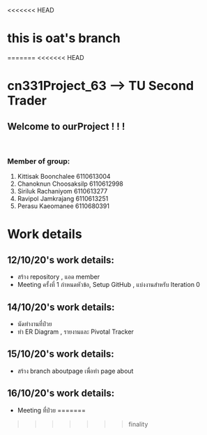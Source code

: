 <<<<<<< HEAD
# this is oat's branch
=======
<<<<<<< HEAD
# cn331Project_63 --> TU Second Trader
 
## Welcome to ourProject ! ! !
<br>

### Member of group:
1. Kittisak Boonchalee   6110613004<br>
2. Chanoknun Choosaksilp 6110612998<br>
3. Siriluk Rachaniyom 6110613277<br>
4. Ravipol Jamkrajang 6110613251<br>
5. Perasu Kaeomanee 6110680391<br>

# Work details
## 12/10/20's work details:<br>
- สร้าง repository , แอด member
- Meeting ครั้งที่ 1 กำหนดหัวข้อ, Setup GitHub , แบ่งงานสำหรับ Iteration 0  

## 14/10/20's work details:<br>
- นัดทำงานที่ป๋วย
- ทำ ER Diagram , รายงานและ Pivotal Tracker

## 15/10/20's work details:<br>
- สร้าง branch aboutpage เพื่อทำ page about

## 16/10/20's work details:<br>
- Meeting ที่ป๋วย
=======
>>>>>>> finality
